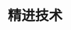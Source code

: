 ---
home: true
layout: home
title: 精进技术
description: 学习、分享、精进技术，分享前端开发中遇到的坑和经验。
titleTemplate: Don't pretend to do sth.

hero:
  name: 前端精进
  text: Don't pretend to do sth.
  tagline: 学习、分享技术，分享前端开发中遇到的坑和经验。
  image:
    src: ./ecosystem-vite4.png
    alt: Vite
  actions:
    - theme: brand
      text: 开始
      link: /technology/index
    - theme: alt
      text: 访问github
      link: https://github.com/WenReq/
features:
  - icon: 📝
    title: 精进技术
    details: 几个技术大类的知识点和对应实践的总结，JavaScript、Css、Vue、工程化、网络、编译等技术方面的学习和总结。
  - icon: 💯
    title: 面试专栏
    details: 解一些面试题或算法题，加深对知识点的理解。真实公司面试题和解答。
  - icon: 📓
    title: 我的文章
    details: 输出一些优质类文章，给每个学习阶段做总结性的文章。
---